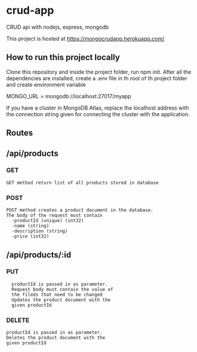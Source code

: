 # crud-app
CRUD api with nodejs, express, mongodb

This project is hosted at 
https://mongocrudapp.herokuapp.com/

## How to run this project locally

Clone this repository and inside the project folder,
run npm init.
After all the dependencies are installed, create a 
.env file in th root of th project folder
and create environment variable 

MONGO_URL = mongodb://localhost:27017/myapp

If you have a cluster in MongoDB Atlas, replace the
localhost address with the connection string given for
connecting the cluster with the application.

## Routes 

## /api/products
  
  ### GET
    GET method return list of all products stored in database
  ### POST
    POST method creates a product document in the database.
    The body of the request must contain 
      -productId (unique) (int32)
      -name (string)
      -description (string)
      -price (int32)

## /api/products/:id
    
   ### PUT 
      productId is passed in as parameter. 
      Request body must contain the value of 
      the fileds that need to be changed
      Updates the product document with the 
      given productId
    
   ### DELETE
    productId is passed in as parameter.
    Deletes the product document with the 
    given productId
   
    
      
